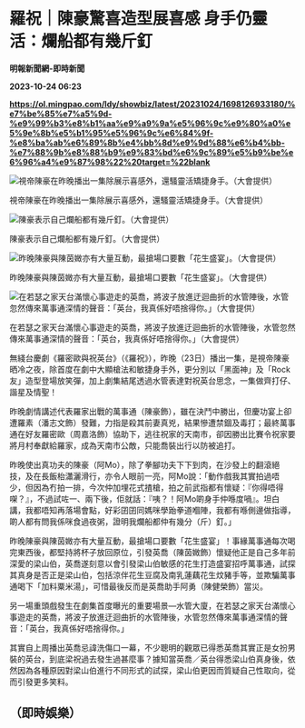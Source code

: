 # 羅祝｜陳豪驚喜造型展喜感 身手仍靈活：爛船都有幾斤釘
**明報新聞網-即時新聞**

**2023-10-24 06:23**

**https://ol.mingpao.com/ldy/showbiz/latest/20231024/1698126933180/%e7%be%85%e7%a5%9d-%e9%99%b3%e8%b1%aa%e9%a9%9a%e5%96%9c%e9%80%a0%e5%9e%8b%e5%b1%95%e5%96%9c%e6%84%9f-%e8%ba%ab%e6%89%8b%e4%bb%8d%e9%9d%88%e6%b4%bb-%e7%88%9b%e8%88%b9%e9%83%bd%e6%9c%89%e5%b9%be%e6%96%a4%e9%87%98%22%20target=%22blank**

![視帝陳豪在昨晚播出一集除展示喜感外，還騷靈活矯捷身手。（大會提供）](https://fs.mingpao.com/ldy/20231024/s00009/c20915c7cda992a847ece43d2dcc2d7f.jpg)

視帝陳豪在昨晚播出一集除展示喜感外，還騷靈活矯捷身手。（大會提供）

![陳豪表示自己爛船都有幾斤釘。（大會提供）](https://fs.mingpao.com/ldy/20231024/s00009/c218e94ff3e6d292b77eaebde0f62afb.jpg)

陳豪表示自己爛船都有幾斤釘。（大會提供）

![昨晚陳豪與陳茵媺亦有大量互動，最搶場口要數「花生盛宴」。（大會提供）](https://fs.mingpao.com/ldy/20231024/s00009/c25a22eb92029e57509ab944202d0ed8.jpg)

昨晚陳豪與陳茵媺亦有大量互動，最搶場口要數「花生盛宴」。（大會提供）

![在若瑟之家天台滿懷心事遊走的英喬，將波子放進迂迴曲折的水管陣後，水管忽然傳來萬事通深情的聲音：「英台，我真係好唔捨得你。」（大會提供）](https://fs.mingpao.com/ldy/20231024/s00009/c27a7593bfc00dfd2c3bf3b5a0cf0cf5.jpg)

在若瑟之家天台滿懷心事遊走的英喬，將波子放進迂迴曲折的水管陣後，水管忽然傳來萬事通深情的聲音：「英台，我真係好唔捨得你。」（大會提供）

無綫台慶劇《羅密歐與祝英台》（《羅祝》），昨晚（23日）播出一集，是視帝陳豪晒冷之夜，除首度在劇中大顯槍法和敏捷身手外，更分別以「黑面神」及「Rock友」造型登場放笑彈，加上劇集結尾透過水管表達對祝英台思念，一集做齊打仔、諧星及情聖！

昨晚劇情講述代表羅家出戰的萬事通（陳豪飾），雖在決鬥中勝出，但慶功宴上卻遭羅素（潘志文飾）發難，力指是殺其前妻真兇，結果慘遭禁錮及毒打；最終萬事通在好友羅密歐（周嘉洛飾）協助下，逃往祝家的天南市，卻因勝出比賽令祝家要將月村奉獻給羅家，成為天南市公敵，只能喬裝出行以防被追打。

昨晚使出真功夫的陳豪（阿Mo），除了拳腳功夫下下到肉，在沙發上的翻滾絕技，及在長飯枱瀟灑滑行，亦令人眼前一亮，阿Mo說：「動作戲我其實拍過唔少，但因為冇拍一排，今次仲加埋花式揸槍，拍之前武指都有懷疑：『你得唔得㗎？』，不過試咗一、兩下後，佢就話：『咦？！阿Mo啲身手仲喺度喎』。坦白講，我都唔知再落場會點，好彩囝囝同媽咪學跆拳道嗰陣，我都有喺側邊做指導，啲人都有問我係咪食過夜粥，證明我爛船都仲有幾分（斤）釘。」

昨晚陳豪與陳茵媺亦有大量互動，最搶場口要數「花生盛宴」！事緣萬事通每次喝完東西後，都堅持將杯子放回原位，引發英喬（陳茵媺飾）懷疑他正是自己多年前深愛的梁山伯，英喬遂刻意以會引發梁山伯敏感的花生打造盛宴招呼萬事通，試探其真身是否正是梁山伯，包括涼伴花生豆腐及南乳蓮藕花生炆豬手等，並欺騙萬事通喝下「加料粟米湯」，可惜最後反而是英喬助手阿勇（陳健榮飾）當災。

另一場重頭戲發生在劇集首度曝光的重要場景—水管大廈，在若瑟之家天台滿懷心事遊走的英喬，將波子放進迂迴曲折的水管陣後，水管忽然傳來萬事通深情的聲音：「英台，我真係好唔捨得你。」

其實自上周播出英喬忌諱洗傷口一幕，不少聰明的觀眾已得悉英喬其實正是女扮男裝的英台，到底梁祝過去發生過甚麼事？據知當英喬／英台得悉梁山伯真身後，依然因為各種原因對梁山伯進行不同形式的試探，梁山伯更因而質疑自己性取向，從而引發更多笑料。

（即時娛樂）
------